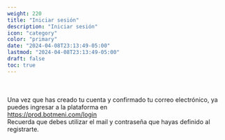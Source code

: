 ```yaml
---
weight: 220
title: "Iniciar sesión"
description: "Iniciar sesión"
icon: "category"
color: "primary"
date: "2024-04-08T23:13:49-05:00"
lastmod: "2024-04-08T23:13:49-05:00"
draft: false
toc: true
---
```

<br></br>
Una vez que has creado tu cuenta y confirmado tu correo electrónico, ya puedes ingresar a la plataforma en <br> <https://prod.botmeni.com/login> <br>
Recuerda que debes utilizar el mail y contraseña que hayas definido al registrarte.
